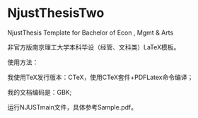 # NjustThesisTwo
NjustThesis Template for Bachelor of Econ , Mgmt & Arts

非官方版南京理工大学本科毕设（经管、文科类）LaTeX模板。

使用方法：

我使用TeX发行版本：CTeX，使用CTeX套件+PDFLatex命令编译；

我的⽂档编码是：GBK;

运行NJUSTmain文件，具体参考Sample.pdf。
